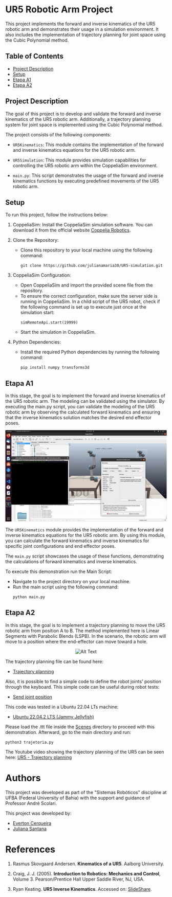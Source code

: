 # UR5 Robotic Arm Project

This project implements the forward and inverse kinematics of the UR5 robotic arm and demonstrates their usage in a simulation environment. It also includes the implementation of trajectory planning for joint space using the Cubic Polynomial method.

## Table of Contents

- [Project Description](#project-description)
- [Setup](#setup)
- [Etapa A1](#etapa-a1)
- [Etapa A2](#etapa-a2)

## Project Description

The goal of this project is to develop and validate the forward and inverse kinematics of the UR5 robotic arm. Additionally, a trajectory planning system for joint space is implemented using the Cubic Polynomial method.

The project consists of the following components:

- `UR5Kinematics`: This module contains the implementation of the forward and inverse kinematics equations for the UR5 robotic arm.

- `UR5Simulation`: This module provides simulation capabilities for controlling the UR5 robotic arm within the CoppeliaSim environment.

- `main.py`: This script demonstrates the usage of the forward and inverse kinematics functions by executing predefined movements of the UR5 robotic arm.

## Setup

To run this project, follow the instructions below:

1. CoppeliaSim: Install the CoppeliaSim simulation software. You can download it from the official website [Coppelia Robotics](https://www.coppeliarobotics.com/).

2. Clone the Repository: 
   - Clone this repository to your local machine using the following command:
     ```
     git clone https://github.com/julianamaria30/UR5-simulation.git
     ```

3. CoppeliaSim Configuration:
   - Open CoppeliaSim and import the provided scene file from the repository.
   - To ensure the correct configuration, make sure the server side is running in CoppeliaSim.  In a child script of the UR5 robot, check if the following command is set up to execute just once at the simulation start:
     ```
     simRemoteApi.start(19999)
     ```
   - Start the simulation in CoppeliaSim.

4. Python Dependencies:
   - Install the required Python dependencies by running the following command:
     ```
     pip install numpy transforms3d
     ```

## Etapa A1

In this stage, the goal is to implement the forward and inverse kinematics of the UR5 robotic arm. The modeling can be validated using the simulator. By executing the main.py script, you can validate the modeling of the UR5 robotic arm by observing the calculated forward kinematics and ensuring that the inverse kinematics solution matches the desired end effector poses.

<div align="center">
  <img src="./docs/etapa01_validation_fk_ik.gif" alt="Alt Text">
</div>


The `UR5Kinematics` module provides the implementation of the forward and inverse kinematics equations for the UR5 robotic arm. By using this module, you can calculate the forward kinematics and inverse kinematics for specific joint configurations and end effector poses.

The `main.py` script showcases the usage of these functions, demonstrating the calculations of forward kinematics and inverse kinematics.

To execute this demonstration run the Main Script:
   - Navigate to the project directory on your local machine.
   - Run the main script using the following command:
     ```
     python main.py

      ```

## Etapa A2

In this stage, the goal is to implement a trajectory planning to move the UR5 robotic arm from position A to B. The method implemented here is Linear Segments with Parabolic Blends (LSPB). In the scenario, the robotic arm will move to a position where the end-effector can move toward a hole.

<div align="center">
  <img src="./docs/etapa02_trajectory_planning.gif" alt="Alt Text">
</div>

The trajectory planning file can be found here:
 
- [Trajectory planning](https://github.com/julianamaria30/UR5-simulation/blob/add-features/ur5-Trajectory-Planning/trajetoria.py)

Also, it is possible to find a simple code to define the robot joints' position through the keyboard. This simple code can be useful during robot tests:
- [Send joint position](https://github.com/julianamaria30/UR5-simulation/blob/add-features/ur5-Trajectory-Planning/envia_posicao.py)

This code was tested in a Ubuntu 22.04 LTs machine: 
- [Ubuntu 22.04.2 LTS (Jammy Jellyfish)](https://releases.ubuntu.com/jammy/) 

Please load the .ttt file inside the [Scenes](https://github.com/julianamaria30/UR5-simulation/tree/add-features/ur5-Trajectory-Planning/Scenes) directory to proceed with this demonstration. Afterward, go to the main directory and run:

```
python3 trajetoria.py

```
The Youtube video showing the trajectory planning of the UR5 can be seen here: [UR5 - Trajectory planning](https://www.youtube.com/watch?v=-lYTY1Axo8s)

# Authors

This project was developed as part of the "Sistemas Robóticos" discipline at UFBA (Federal University of Bahia) with the support and guidance of Professor André Scolari.

This project was developed by:

- [Everton Cerqueira](https://github.com/everton-cerqueira)
- [Juliana Santana](https://github.com/julianamaria30)



# References

1. Rasmus Skovgaard Andersen. **Kinematics of a UR5**. Aalborg University.

2. Craig, J. J. (2005). **Introduction to Robotics: Mechanics and Control**, Volume 3. Pearson/Prentice Hall Upper Saddle River, NJ, USA.

3. Ryan Keating. **UR5 Inverse Kinematics**. Accessed on: [SlideShare](https://www.slideshare.net/RyanKeating13/ur5-ik).
